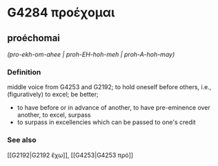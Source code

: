 # G4284 προέχομαι

## proéchomai

_(pro-ekh-om-ahee | proh-EH-hoh-meh | proh-A-hoh-may)_

### Definition

middle voice from G4253 and G2192; to hold oneself before others, i.e., (figuratively) to excel; be better; 

- to have before or in advance of another, to have pre-eminence over another, to excel, surpass
- to surpass in excellencies which can be passed to one's credit

### See also

[[G2192|G2192 ἔχω]], [[G4253|G4253 πρό]]
